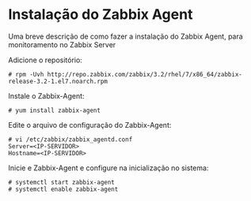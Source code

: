 # Instalação do Zabbix Agent

Uma breve descrição de como fazer a instalação do Zabbix Agent, para monitoramento no Zabbix Server

Adicione o repositório:

```
# rpm -Uvh http://repo.zabbix.com/zabbix/3.2/rhel/7/x86_64/zabbix-release-3.2-1.el7.noarch.rpm
```

Instale o Zabbix-Agent:

```
# yum install zabbix-agent
```

Edite o arquivo de configuração do Zabbix-Agent:

```
# vi /etc/zabbix/zabbix_agentd.conf
Server=<IP-SERVIDOR>
Hostname=<IP-SERVIDOR>
```

Inicie e Zabbix-Agent e configure na inicialização no sistema:

```
# systemctl start zabbix-agent
# systemctl enable zabbix-agent
```

